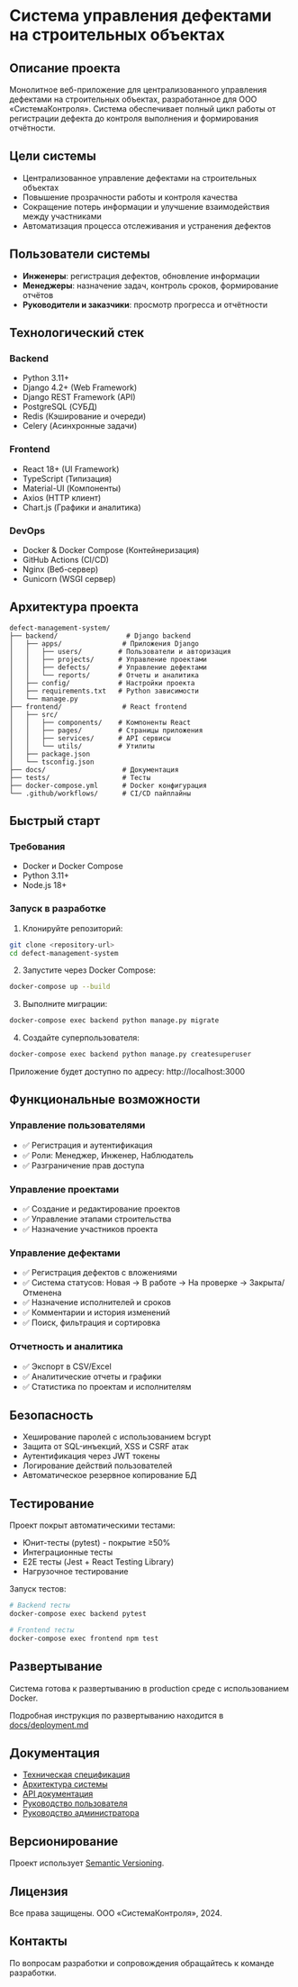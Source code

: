 # Система управления дефектами на строительных объектах

## Описание проекта

Монолитное веб-приложение для централизованного управления дефектами на строительных объектах, разработанное для ООО «СистемаКонтроля». Система обеспечивает полный цикл работы от регистрации дефекта до контроля выполнения и формирования отчётности.

## Цели системы

- Централизованное управление дефектами на строительных объектах
- Повышение прозрачности работы и контроля качества
- Сокращение потерь информации и улучшение взаимодействия между участниками
- Автоматизация процесса отслеживания и устранения дефектов

## Пользователи системы

- **Инженеры**: регистрация дефектов, обновление информации
- **Менеджеры**: назначение задач, контроль сроков, формирование отчётов  
- **Руководители и заказчики**: просмотр прогресса и отчётности

## Технологический стек

### Backend
- Python 3.11+
- Django 4.2+ (Web Framework)
- Django REST Framework (API)
- PostgreSQL (СУБД)
- Redis (Кэширование и очереди)
- Celery (Асинхронные задачи)

### Frontend  
- React 18+ (UI Framework)
- TypeScript (Типизация)
- Material-UI (Компоненты)
- Axios (HTTP клиент)
- Chart.js (Графики и аналитика)

### DevOps
- Docker & Docker Compose (Контейнеризация)
- GitHub Actions (CI/CD)
- Nginx (Веб-сервер)
- Gunicorn (WSGI сервер)

## Архитектура проекта

```
defect-management-system/
├── backend/                 # Django backend
│   ├── apps/               # Приложения Django
│   │   ├── users/         # Пользователи и авторизация
│   │   ├── projects/      # Управление проектами
│   │   ├── defects/       # Управление дефектами
│   │   └── reports/       # Отчеты и аналитика
│   ├── config/            # Настройки проекта
│   ├── requirements.txt   # Python зависимости
│   └── manage.py
├── frontend/               # React frontend
│   ├── src/
│   │   ├── components/    # Компоненты React
│   │   ├── pages/         # Страницы приложения
│   │   ├── services/      # API сервисы
│   │   └── utils/         # Утилиты
│   ├── package.json
│   └── tsconfig.json
├── docs/                   # Документация
├── tests/                  # Тесты
├── docker-compose.yml      # Docker конфигурация
└── .github/workflows/      # CI/CD пайплайны
```

## Быстрый старт

### Требования
- Docker и Docker Compose
- Python 3.11+
- Node.js 18+

### Запуск в разработке

1. Клонируйте репозиторий:
```bash
git clone <repository-url>
cd defect-management-system
```

2. Запустите через Docker Compose:
```bash
docker-compose up --build
```

3. Выполните миграции:
```bash
docker-compose exec backend python manage.py migrate
```

4. Создайте суперпользователя:
```bash
docker-compose exec backend python manage.py createsuperuser
```

Приложение будет доступно по адресу: http://localhost:3000

## Функциональные возможности

### Управление пользователями
- ✅ Регистрация и аутентификация
- ✅ Роли: Менеджер, Инженер, Наблюдатель
- ✅ Разграничение прав доступа

### Управление проектами
- ✅ Создание и редактирование проектов
- ✅ Управление этапами строительства
- ✅ Назначение участников проекта

### Управление дефектами
- ✅ Регистрация дефектов с вложениями
- ✅ Система статусов: Новая → В работе → На проверке → Закрыта/Отменена
- ✅ Назначение исполнителей и сроков
- ✅ Комментарии и история изменений
- ✅ Поиск, фильтрация и сортировка

### Отчетность и аналитика
- ✅ Экспорт в CSV/Excel
- ✅ Аналитические отчеты и графики
- ✅ Статистика по проектам и исполнителям

## Безопасность

- Хеширование паролей с использованием bcrypt
- Защита от SQL-инъекций, XSS и CSRF атак
- Аутентификация через JWT токены
- Логирование действий пользователей
- Автоматическое резервное копирование БД

## Тестирование

Проект покрыт автоматическими тестами:
- Юнит-тесты (pytest) - покрытие ≥50%
- Интеграционные тесты
- E2E тесты (Jest + React Testing Library)
- Нагрузочное тестирование

Запуск тестов:
```bash
# Backend тесты
docker-compose exec backend pytest

# Frontend тесты  
docker-compose exec frontend npm test
```

## Развертывание

Система готова к развертыванию в production среде с использованием Docker.

Подробная инструкция по развертыванию находится в [docs/deployment.md](docs/deployment.md)

## Документация

- [Техническая спецификация](docs/SRS.md)
- [Архитектура системы](docs/architecture.md)
- [API документация](docs/api.md)
- [Руководство пользователя](docs/user-guide.md)
- [Руководство администратора](docs/admin-guide.md)

## Версионирование

Проект использует [Semantic Versioning](https://semver.org/).

## Лицензия

Все права защищены. ООО «СистемаКонтроля», 2024.

## Контакты

По вопросам разработки и сопровождения обращайтесь к команде разработки.
